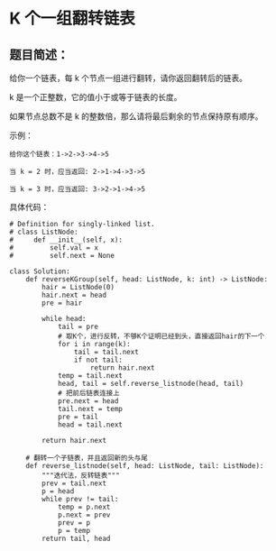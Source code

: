 # K 个一组翻转链表
## 题目简述：
给你一个链表，每 k 个节点一组进行翻转，请你返回翻转后的链表。

k 是一个正整数，它的值小于或等于链表的长度。

如果节点总数不是 k 的整数倍，那么请将最后剩余的节点保持原有顺序。

示例：

	给你这个链表：1->2->3->4->5
	
	当 k = 2 时，应当返回: 2->1->4->3->5
	
	当 k = 3 时，应当返回: 3->2->1->4->5

    
具体代码：
	
	# Definition for singly-linked list.
	# class ListNode:
	#     def __init__(self, x):
	#         self.val = x
	#         self.next = None
	
	class Solution:
	    def reverseKGroup(self, head: ListNode, k: int) -> ListNode:
	        hair = ListNode(0)
	        hair.next = head
	        pre = hair
	
	        while head:
	            tail = pre
	            # 取K个，进行反转，不够K个证明已经到头，直接返回hair的下一个
	            for i in range(k):
	                tail = tail.next
	                if not tail:
	                    return hair.next
	            temp = tail.next
	            head, tail = self.reverse_listnode(head, tail)
	            # 把前后链表连接上
	            pre.next = head
	            tail.next = temp
	            pre = tail
	            head = tail.next
	        
	        return hair.next
	                
	    # 翻转一个子链表，并且返回新的头与尾
	    def reverse_listnode(self, head: ListNode, tail: ListNode):
	        """迭代法，反转链表"""
	        prev = tail.next
	        p = head
	        while prev != tail:
	            temp = p.next
	            p.next = prev
	            prev = p
	            p = temp
	        return tail, head
    
    